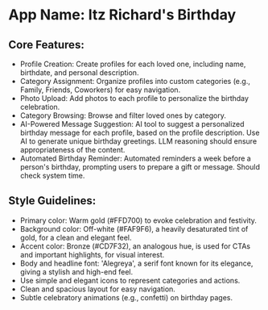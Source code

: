 # **App Name**: Itz Richard's Birthday

## Core Features:

- Profile Creation: Create profiles for each loved one, including name, birthdate, and personal description.
- Category Assignment: Organize profiles into custom categories (e.g., Family, Friends, Coworkers) for easy navigation.
- Photo Upload: Add photos to each profile to personalize the birthday celebration.
- Category Browsing: Browse and filter loved ones by category.
- AI-Powered Message Suggestion: AI tool to suggest a personalized birthday message for each profile, based on the profile description. Use AI to generate unique birthday greetings. LLM reasoning should ensure appropriateness of the content.
- Automated Birthday Reminder: Automated reminders a week before a person's birthday, prompting users to prepare a gift or message. Should check system time.

## Style Guidelines:

- Primary color: Warm gold (#FFD700) to evoke celebration and festivity.
- Background color: Off-white (#FAF9F6), a heavily desaturated tint of gold, for a clean and elegant feel.
- Accent color: Bronze (#CD7F32), an analogous hue, is used for CTAs and important highlights, for visual interest.
- Body and headline font: 'Alegreya', a serif font known for its elegance, giving a stylish and high-end feel.
- Use simple and elegant icons to represent categories and actions.
- Clean and spacious layout for easy navigation.
- Subtle celebratory animations (e.g., confetti) on birthday pages.